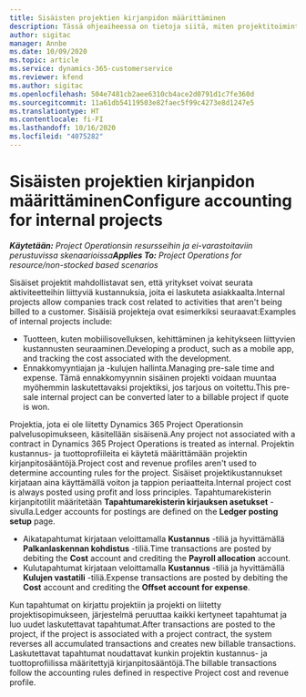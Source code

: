 ```yaml
---
title: Sisäisten projektien kirjanpidon määrittäminen
description: Tässä ohjeaiheessa on tietoja siitä, miten projektitoimintojen sisäisten projektien kirjanpitokäytäntöjä määritetään.
author: sigitac
manager: Annbe
ms.date: 10/09/2020
ms.topic: article
ms.service: dynamics-365-customerservice
ms.reviewer: kfend
ms.author: sigitac
ms.openlocfilehash: 504e7481cb2aee6310cb4ace2d0791d1c7fe360d
ms.sourcegitcommit: 11a61db54119503e82faec5f99c4273e8d1247e5
ms.translationtype: HT
ms.contentlocale: fi-FI
ms.lasthandoff: 10/16/2020
ms.locfileid: "4075282"
---
```

# <a name="configure-accounting-for-internal-projects"></a><span data-ttu-id="63381-103">Sisäisten projektien kirjanpidon määrittäminen</span><span class="sxs-lookup"><span data-stu-id="63381-103">Configure accounting for internal projects</span></span>

<span data-ttu-id="63381-104">_**Käytetään:** Project Operationsin resursseihin ja ei-varastoitaviin perustuvissa skenaarioissa_</span><span class="sxs-lookup"><span data-stu-id="63381-104">_**Applies To:** Project Operations for resource/non-stocked based scenarios_</span></span>

<span data-ttu-id="63381-105">Sisäiset projektit mahdollistavat sen, että yritykset voivat seurata aktiviteetteihin liittyviä kustannuksia, joita ei laskuteta asiakkaalta.</span><span class="sxs-lookup"><span data-stu-id="63381-105">Internal projects allow companies track cost related to activities that aren't being billed to a customer.</span></span> <span data-ttu-id="63381-106">Sisäisiä projekteja ovat esimerkiksi seuraavat:</span><span class="sxs-lookup"><span data-stu-id="63381-106">Examples of internal projects include:</span></span>

- <span data-ttu-id="63381-107">Tuotteen, kuten mobiilisovelluksen, kehittäminen ja kehitykseen liittyvien kustannusten seuraaminen.</span><span class="sxs-lookup"><span data-stu-id="63381-107">Developing a product, such as a mobile app, and tracking the cost associated with the development.</span></span>
- <span data-ttu-id="63381-108">Ennakkomyyntiajan ja -kulujen hallinta.</span><span class="sxs-lookup"><span data-stu-id="63381-108">Managing pre-sale time and expense.</span></span> <span data-ttu-id="63381-109">Tämä ennakkomyynnin sisäinen projekti voidaan muuntaa myöhemmin laskutettavaksi projektiksi, jos tarjous on voitettu.</span><span class="sxs-lookup"><span data-stu-id="63381-109">This pre-sale internal project can be converted later to a billable project if quote is won.</span></span>

<span data-ttu-id="63381-110">Projektia, jota ei ole liitetty Dynamics 365 Project Operationsin palvelusopimukseen, käsitellään sisäisenä.</span><span class="sxs-lookup"><span data-stu-id="63381-110">Any project not associated with a contract in Dynamics 365 Project Operations is treated as internal.</span></span> <span data-ttu-id="63381-111">Projektin kustannus- ja tuottoprofiileita ei käytetä määrittämään projektin kirjanpitosääntöjä.</span><span class="sxs-lookup"><span data-stu-id="63381-111">Project cost and revenue profiles aren't used to determine accounting rules for the project.</span></span> <span data-ttu-id="63381-112">Sisäiset projektikustannukset kirjataan aina käyttämällä voiton ja tappion periaatteita.</span><span class="sxs-lookup"><span data-stu-id="63381-112">Internal project cost is always posted using profit and loss principles.</span></span> <span data-ttu-id="63381-113">Tapahtumarekisterin kirjanpitotilit määritetään **Tapahtumarekisterin kirjauksen asetukset** -sivulla.</span><span class="sxs-lookup"><span data-stu-id="63381-113">Ledger accounts for postings are defined on the **Ledger posting setup** page.</span></span>

- <span data-ttu-id="63381-114">Aikatapahtumat kirjataan veloittamalla **Kustannus** -tiliä ja hyvittämällä **Palkanlaskennan kohdistus** -tiliä.</span><span class="sxs-lookup"><span data-stu-id="63381-114">Time transactions are posted by debiting the **Cost** account and crediting the **Payroll allocation** account.</span></span>
- <span data-ttu-id="63381-115">Kulutapahtumat kirjataan veloittamalla **Kustannus** -tiliä ja hyvittämällä **Kulujen vastatili** -tiliä.</span><span class="sxs-lookup"><span data-stu-id="63381-115">Expense transactions are posted by debiting the **Cost** account and crediting the **Offset account for expense**.</span></span>

<span data-ttu-id="63381-116">Kun tapahtumat on kirjattu projektiin ja projekti on liitetty projektisopimukseen, järjestelmä peruuttaa kaikki kertyneet tapahtumat ja luo uudet laskutettavat tapahtumat.</span><span class="sxs-lookup"><span data-stu-id="63381-116">After transactions are posted to the project, if the project is associated with a project contract, the system reverses all accumulated transactions and creates new billable transactions.</span></span> <span data-ttu-id="63381-117">Laskutettavat tapahtumat noudattavat kunkin projektin kustannus- ja tuottoprofiilissa määritettyjä kirjanpitosääntöjä.</span><span class="sxs-lookup"><span data-stu-id="63381-117">The billable transactions follow the accounting rules defined in respective Project cost and revenue profile.</span></span>


